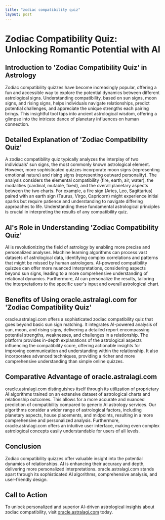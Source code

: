 ```yaml
---
title: "zodiac compatibility quiz"
layout: post
---
```


# Zodiac Compatibility Quiz: Unlocking Romantic Potential with AI

## Introduction to 'Zodiac Compatibility Quiz' in Astrology

Zodiac compatibility quizzes have become increasingly popular, offering a fun and accessible way to explore the potential dynamics between different astrological signs.  Understanding compatibility, based on sun signs, moon signs, and rising signs, helps individuals navigate relationships, predict potential challenges, and appreciate the unique strengths each pairing brings.  This insightful tool taps into ancient astrological wisdom, offering a glimpse into the intricate dance of planetary influences on human connection.

## Detailed Explanation of 'Zodiac Compatibility Quiz'

A zodiac compatibility quiz typically analyzes the interplay of two individuals' sun signs, the most commonly known astrological element.  However, more sophisticated quizzes incorporate moon signs (representing emotional nature) and rising signs (representing outward personality).  The analysis considers the elemental compatibility (fire, earth, air, water), the modalities (cardinal, mutable, fixed), and the overall planetary aspects between the two charts.  For example, a fire sign (Aries, Leo, Sagittarius) paired with an earth sign (Taurus, Virgo, Capricorn) might experience initial sparks but require patience and understanding to navigate differing approaches to life.  Understanding these fundamental astrological principles is crucial in interpreting the results of any compatibility quiz.

## AI's Role in Understanding 'Zodiac Compatibility Quiz'

AI is revolutionizing the field of astrology by enabling more precise and personalized analyses. Machine learning algorithms can process vast datasets of astrological data, identifying complex correlations and patterns that might be missed by human astrologers. AI-powered compatibility quizzes can offer more nuanced interpretations, considering aspects beyond sun signs, leading to a more comprehensive understanding of relational dynamics.  Furthermore, AI can personalize the results, tailoring the interpretations to the specific user's input and overall astrological chart.


## Benefits of Using oracle.astralagi.com for 'Zodiac Compatibility Quiz'

oracle.astralagi.com offers a sophisticated zodiac compatibility quiz that goes beyond basic sun sign matching.  It integrates AI-powered analysis of sun, moon, and rising signs, delivering a detailed report encompassing potential strengths, weaknesses, and challenges in a relationship. The platform provides in-depth explanations of the astrological aspects influencing the compatibility score, offering actionable insights for improving communication and understanding within the relationship.  It also incorporates advanced techniques, providing a richer and more comprehensive understanding than simple online quizzes.


## Comparative Advantage of oracle.astralagi.com

oracle.astralagi.com distinguishes itself through its utilization of proprietary AI algorithms trained on an extensive dataset of astrological charts and relationship outcomes.  This allows for a more accurate and nuanced prediction of compatibility compared to generic AI astrology services.  Our algorithms consider a wider range of astrological factors, including planetary aspects, house placements, and midpoints, resulting in a more comprehensive and personalized analysis.  Furthermore, oracle.astralagi.com offers an intuitive user interface, making even complex astrological concepts easily understandable for users of all levels.


## Conclusion

Zodiac compatibility quizzes offer valuable insight into the potential dynamics of relationships.  AI is enhancing their accuracy and depth, delivering more personalized interpretations.  oracle.astralagi.com stands apart through its sophisticated AI algorithms, comprehensive analysis, and user-friendly design.

## Call to Action

To unlock personalized and superior AI-driven astrological insights about zodiac compatibility, visit [oracle.astralagi.com](https://oracle.astralagi.com) today.